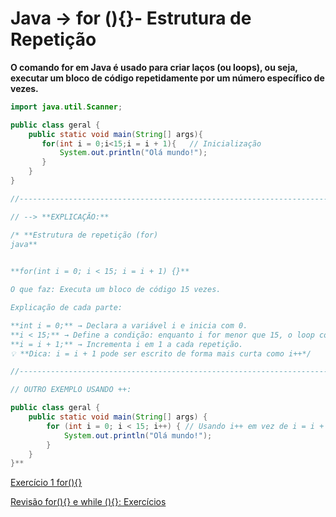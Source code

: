 # Java → for (){}- Estrutura de Repetição

**O comando for em Java é usado para criar laços (ou loops), ou seja, executar um bloco de código repetidamente por um número específico de vezes.**

```java
import java.util.Scanner;

public class geral {
    public static void main(String[] args){
       for(int i = 0;i<15;i = i + 1){   // Inicialização
           System.out.println("Olá mundo!");
       }
    }
}

//---------------------------------------------------------------------------------------

// --> **EXPLICAÇÃO:**

/* **Estrutura de repetição (for)
java**
        

**for(int i = 0; i < 15; i = i + 1) {}**

O que faz: Executa um bloco de código 15 vezes.

Explicação de cada parte:

**int i = 0;** → Declara a variável i e inicia com 0.
**i < 15;** → Define a condição: enquanto i for menor que 15, o loop continua.
**i = i + 1;** → Incrementa i em 1 a cada repetição.
💡 **Dica: i = i + 1 pode ser escrito de forma mais curta como i++*/

//---------------------------------------------------------------------------------------

// OUTRO EXEMPLO USANDO ++:

public class geral {
    public static void main(String[] args) {
        for (int i = 0; i < 15; i++) { // Usando i++ em vez de i = i + 1
            System.out.println("Olá mundo!");
        }
    }
}**

```

[Exercício 1 for(){}](Java%20%E2%86%92%20for%20()%7B%7D-%20Estrutura%20de%20Repetic%CC%A7a%CC%83o%20199b8871e1d9808db718c8b4a77337b9/Exerci%CC%81cio%201%20for()%7B%7D%20199b8871e1d98096b24ef846cd0a017d.md)

[Revisão for(){} e while (){}: Exercícios](Java%20%E2%86%92%20for%20()%7B%7D-%20Estrutura%20de%20Repetic%CC%A7a%CC%83o%20199b8871e1d9808db718c8b4a77337b9/Revisa%CC%83o%20for()%7B%7D%20e%20while%20()%7B%7D%20Exerci%CC%81cios%2019db8871e1d98064a709f074d157f69e.md)